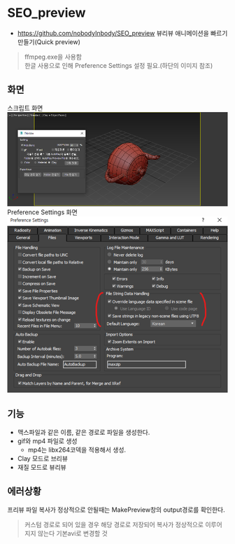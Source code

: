 # SEO_preview
- https://github.com/nobodyInbody/SEO_preview
뷰리뷰 애니메이션을 빠르기 만들기(Quick preview)
> ffmpeg.exe을 사용함  
> 한글 사용으로 인해 Preference Settings 설정 필요.(하단의 이미지 참조)
## 화면
스크립트 화면  
![screenshot](./_readme_data/preview_screenshot.png)  
Preference Settings 화면  
![settings](./_readme_data/3dsMax_PreferenceSettings_LanguageSetting.png)

## 기능
- 맥스파일과 같은 이름, 같은 경로로 파일을 생성한다.
- gif와 mp4 파일로 생성
  - mp4는 libx264코덱을 적용해서 생성.
- Clay 모드로 브리뷰
- 재질 모드로 뷰리뷰

## 에러상황
프리뷰 파일 복사가 정상적으로 안될때는 MakePreview창의 output경로를 확인한다.
> 커스텀 경로로 되어 있을 경우 해당 경로로 저장되어 복사가 정상적으로 이루어지지 않는다 기본avi로 변경할 것
